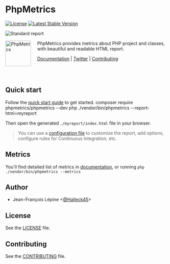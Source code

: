 # PhpMetrics


[![License](https://poser.pugx.org/phpmetrics/phpmetrics/license.svg)](https://packagist.org/packages/phpmetrics/phpmetrics)
[![Latest Stable Version](https://poser.pugx.org/phpmetrics/phpmetrics/v/stable.svg)](https://packagist.org/packages/phpmetrics/phpmetrics)

![Standard report](https://phpmetrics.github.io/website/assets/preview.png)

<img src="https://phpmetrics.org/imagesmetrics-maintenability.png" height="80px" alt="PhpMetrics" align="left" style="margin-right:20px"/>

PhpMetrics provides metrics about PHP project and classes, with beautiful and readable HTML report. 

[Documentation](https://phpmetrics.github.io/website/) | [Twitter](https://twitter.com/Halleck45) | [Contributing](https://github.com/phpmetrics/PhpMetrics/blob/master/doc/contributing.md)

<br/><br/>


## Quick start

Follow the [quick start guide](https://phpmetrics.github.io/website/getting-started/) to get started.
    composer require phpmetrics/phpmetrics --dev
    php ./vendor/bin/phpmetrics --report-html=myreport <folder-to-analyze>
    
Then open the generated `./myreport/index.html` file in your browser. 

> You can use a [configuration file](https://phpmetrics.github.io/website/configuration/) to customize 
> the report, add options, configure rules for Continuous Integration, etc.

## Metrics

You'll find detailed list of metrics in [documentation](https://phpmetrics.github.io/website/metrics/), or 
running `php ./vendor/bin/phpmetrics --metrics`

## Author

+ Jean-François Lépine <[@Halleck45](https://twitter.com/Halleck45)>

## License

See the [LICENSE](LICENSE) file.

## Contributing

See the [CONTRIBUTING](doc/contributing.md) file.
